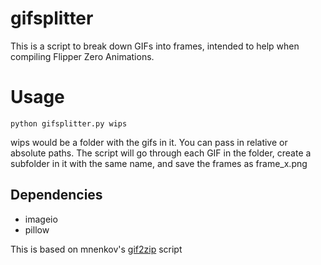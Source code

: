 # gifsplitter
This is a script to break down GIFs into frames, intended to help when compiling Flipper Zero Animations.

# Usage
```console
python gifsplitter.py wips
```
wips would be a folder with the gifs in it. You can pass in relative or absolute paths. The script will go through each GIF in the folder, create a subfolder in it with the same name, and save the frames as frame_x.png

## Dependencies
- imageio
- pillow

This is based on mnenkov's [gif2zip](https://github.com/mnenkov/flipper-zero-animations/blob/main/gif2zip/gif2zip.txt) script
